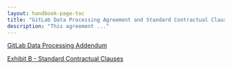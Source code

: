 ```yaml
---
layout: handbook-page-toc
title: "GitLab Data Processing Agreement and Standard Contractual Clauses"
description: "This agreement ..."
---
```


<a href="https://gitlab.com/gitlab-com/legal-and-compliance/-/blob/17b9b3d3f3b90d1a20ed9b1e5f5ac000e9e8b545/.gitlab/DPA_%2005_23_22.pdf">GitLab Data Processing Addendum</a>

<a href="https://gitlab.com/gitlab-com/legal-and-compliance/-/raw/master/Exhibit_B__Standard_Contractual_Clauses_5_25_22.pdf"> Exhibit B - Standard Contractual Clauses</a>
